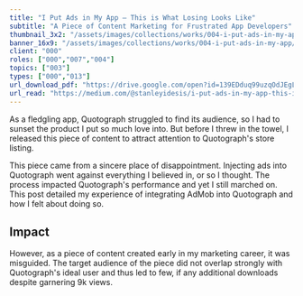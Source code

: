 ```yaml
---
title: "I Put Ads in My App — This is What Losing Looks Like"
subtitle: "A Piece of Content Marketing for Frustrated App Developers"
thumbnail_3x2: "/assets/images/collections/works/004-i-put-ads-in-my-app/3x2.png"
banner_16x9: "/assets/images/collections/works/004-i-put-ads-in-my-app/16x9.png"
client: "000"
roles: ["000","007","004"]
topics: ["003"]
types: ["000","013"]
url_download_pdf: "https://drive.google.com/open?id=139EDduq99uzqOdJEgLBejOy-qha0JJI6"
url_read: "https://medium.com/@stanleyidesis/i-put-ads-in-my-app-this-is-what-losing-looks-like-3249d34364f8"
---
```

As a fledgling app, Quotograph struggled to find its audience, so I had to sunset the product I put so much love into. But before I threw in the towel, I released this piece of content to attract attention to Quotograph's store listing.

This piece came from a sincere place of disappointment. Injecting ads into Quotograph went against everything I believed in, or so I thought. The process impacted Quotograph's performance and yet I still marched on. This post detailed my experience of integrating AdMob into Quotograph and how I felt about doing so.

## Impact

However, as a piece of content created early in my marketing career, it was misguided. The target audience of the piece did not overlap strongly with Quotograph's ideal user and thus led to few, if any additional downloads despite garnering 9k views.
